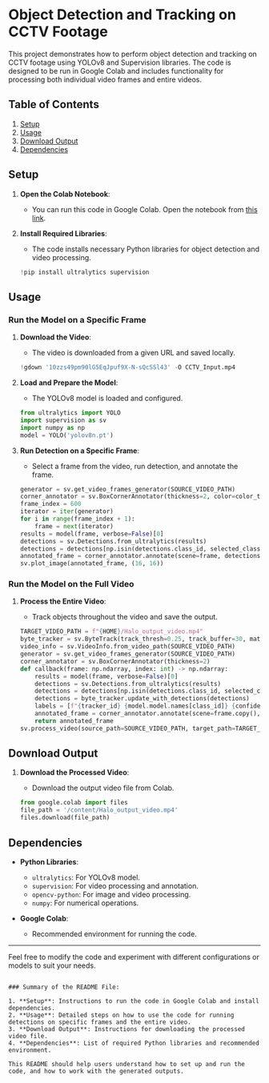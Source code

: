# Object Detection and Tracking on CCTV Footage

This project demonstrates how to perform object detection and tracking on CCTV footage using YOLOv8 and Supervision libraries. The code is designed to be run in Google Colab and includes functionality for processing both individual video frames and entire videos. 

## Table of Contents

1. [Setup](#setup)
2. [Usage](#usage)
3. [Download Output](#download-output)
4. [Dependencies](#dependencies)

## Setup

1. **Open the Colab Notebook**:
   - You can run this code in Google Colab. Open the notebook from [this link](https://colab.research.google.com/drive/1tBQHVV6W4caKbdMwBAlRFcMzyASZ_uxO?usp=sharing).

2. **Install Required Libraries**:
   - The code installs necessary Python libraries for object detection and video processing.

   ```python
   !pip install ultralytics supervision

## Usage

### Run the Model on a Specific Frame

1. **Download the Video**:
   - The video is downloaded from a given URL and saved locally.

   ```python
   !gdown '10zzs49pm90lG5EqJpuf9X-N-sQcSSl43' -O CCTV_Input.mp4
   ```

2. **Load and Prepare the Model**:
   - The YOLOv8 model is loaded and configured.

   ```python
   from ultralytics import YOLO
   import supervision as sv
   import numpy as np
   model = YOLO('yolov8n.pt')
   ```

3. **Run Detection on a Specific Frame**:
   - Select a frame from the video, run detection, and annotate the frame.

   ```python
   generator = sv.get_video_frames_generator(SOURCE_VIDEO_PATH)
   corner_annotator = sv.BoxCornerAnnotator(thickness=2, color=color_to_use)
   frame_index = 600
   iterator = iter(generator)
   for i in range(frame_index + 1):
       frame = next(iterator)
   results = model(frame, verbose=False)[0]
   detections = sv.Detections.from_ultralytics(results)
   detections = detections[np.isin(detections.class_id, selected_classes)]
   annotated_frame = corner_annotator.annotate(scene=frame, detections=detections)
   sv.plot_image(annotated_frame, (16, 16))
   ```

### Run the Model on the Full Video

1. **Process the Entire Video**:
   - Track objects throughout the video and save the output.

   ```python
   TARGET_VIDEO_PATH = f"{HOME}/Halo_output_video.mp4"
   byte_tracker = sv.ByteTrack(track_thresh=0.25, track_buffer=30, match_thresh=0.8, frame_rate=30)
   video_info = sv.VideoInfo.from_video_path(SOURCE_VIDEO_PATH)
   generator = sv.get_video_frames_generator(SOURCE_VIDEO_PATH)
   corner_annotator = sv.BoxCornerAnnotator(thickness=2)
   def callback(frame: np.ndarray, index: int) -> np.ndarray:
       results = model(frame, verbose=False)[0]
       detections = sv.Detections.from_ultralytics(results)
       detections = detections[np.isin(detections.class_id, selected_classes)]
       detections = byte_tracker.update_with_detections(detections)
       labels = [f"{tracker_id} {model.model.names[class_id]} {confidence:0.2f}" for confidence, class_id, tracker_id in zip(detections.confidence, detections.class_id, detections.tracker_id)]
       annotated_frame = corner_annotator.annotate(scene=frame.copy(), detections=detections)
       return annotated_frame
   sv.process_video(source_path=SOURCE_VIDEO_PATH, target_path=TARGET_VIDEO_PATH, callback=callback)
   ```

## Download Output

1. **Download the Processed Video**:
   - Download the output video file from Colab.

   ```python
   from google.colab import files
   file_path = '/content/Halo_output_video.mp4'
   files.download(file_path)
   ```

## Dependencies

- **Python Libraries**:
  - `ultralytics`: For YOLOv8 model.
  - `supervision`: For video processing and annotation.
  - `opencv-python`: For image and video processing.
  - `numpy`: For numerical operations.

- **Google Colab**:
  - Recommended environment for running the code.

---

Feel free to modify the code and experiment with different configurations or models to suit your needs.
```

### Summary of the README File:

1. **Setup**: Instructions to run the code in Google Colab and install dependencies.
2. **Usage**: Detailed steps on how to use the code for running detections on specific frames and the entire video.
3. **Download Output**: Instructions for downloading the processed video file.
4. **Dependencies**: List of required Python libraries and recommended environment.

This README should help users understand how to set up and run the code, and how to work with the generated outputs.
